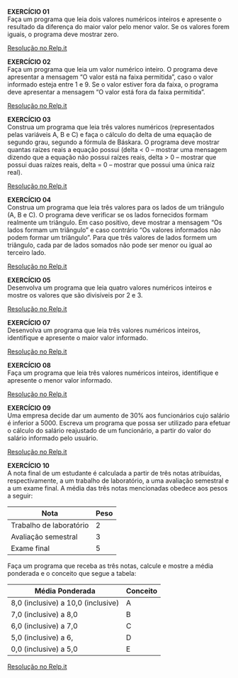 **EXERCÍCIO 01**   
Faça um programa que leia dois valores numéricos inteiros e apresente o resultado da diferença do maior valor pelo menor valor. Se os valores forem iguais, o programa deve mostrar zero.

[Resolução no Relp.it](https://repl.it/@Gesiane/Exercicio-01-I-JavaII)

**EXERCÍCIO 02**   
Faça um programa que leia um valor numérico inteiro. 
O programa deve apresentar a mensagem “O valor está na faixa permitida”, caso o valor informado esteja entre 1 e 9. Se o valor estiver fora da faixa, o programa deve apresentar a mensagem “O valor está fora da faixa permitida”.

[Resolução no Relp.it](https://repl.it/@Gesiane/Exercicio-02-I-JavaII)

**EXERCÍCIO 03**   
Construa um programa que leia três valores numéricos (representados pelas variáveis A, B e C) e faça o cálculo do delta de uma equação de segundo grau, segundo a fórmula de Báskara. 
O programa deve mostrar quantas raízes reais a equação possui (delta < 0 – mostrar uma mensagem dizendo que a equação não possui raízes reais, delta > 0 – mostrar que possui duas raízes reais, delta = 0 – mostrar que possui uma única raiz real).

[Resolução no Relp.it](https://repl.it/@Gesiane/Exercicio-03-I-JavaII)

**EXERCÍCIO 04**   
Construa um programa que leia três valores para os lados de um triângulo (A, B e C). 
O programa deve verificar se os lados fornecidos formam realmente um triângulo. 
Em caso positivo, deve mostrar a mensagem “Os lados formam um triângulo” e caso contrário “Os valores informados não podem formar um triângulo”. Para que três valores de lados formem um triângulo, cada par de lados somados não pode ser menor ou igual ao terceiro lado.   

[Resolução no Relp.it](https://repl.it/@Gesiane/Exercicio-04-I-JavaII#Main.java)   

**EXERCÍCIO 05**   
Desenvolva um programa que leia quatro valores numéricos inteiros e mostre os valores que são divisíveis por 2 e 3.

[Resolução no Relp.it](https://repl.it/@Gesiane/Exercicio-05-I-JavaII)   

**EXERCÍCIO 07**   
Desenvolva um programa que leia três valores numéricos inteiros, identifique e apresente o maior valor informado.   

[Resolução no Relp.it](https://repl.it/@Gesiane/Exercicio-07-I-JavaII#Main.java)     

**EXERCÍCIO 08**  
Faça um programa que leia três valores numéricos inteiros, identifique e apresente o menor valor informado.   

[Resolução no Relp.it](https://repl.it/@Gesiane/Exercicio-08-I-JavaII#Main.java)   

**EXERCÍCIO 09**  
Uma empresa decide dar um aumento de 30% aos funcionários cujo salário é inferior a 5000. 
Escreva um programa que possa ser utilizado para efetuar o cálculo do salário reajustado de um funcionário, a partir do valor do salário informado pelo usuário.
 
[Resolução no Relp.it](https://repl.it/@Gesiane/Exercicio-09-I-JavaII#Main.java)   

**EXERCÍCIO 10**  
A nota final de um estudante é calculada a partir de três notas atribuídas, respectivamente, a um trabalho de laboratório, a uma avaliação semestral e a um exame final. 
A média das três notas mencionadas obedece aos pesos a seguir:
  
  |        Nota            | Peso  |
  |------------------------|-------|
  |Trabalho de laboratório |   2   |
  |Avaliação semestral     |   3   |
  |Exame final             |   5   |
  
  Faça um programa que receba as três notas, calcule e mostre a 
  média ponderada e o conceito que segue a tabela:
  
  |      Média Ponderada              |    Conceito   |
  |-----------------------------------|---------------|
  |8,0 (inclusive) a 10,0 (inclusive) |       A       |
  |7,0 (inclusive) a 8,0              |       B       |
  |6,0 (inclusive) a 7,0              |       C       |
  |5,0 (inclusive) a 6,               |       D       |
  |0,0 (inclusive) a 5,0              |       E       |
 
 [Resolução no Relp.it](https://repl.it/@Gesiane/Exercicio-10-I-JavaII#Main.java)   
